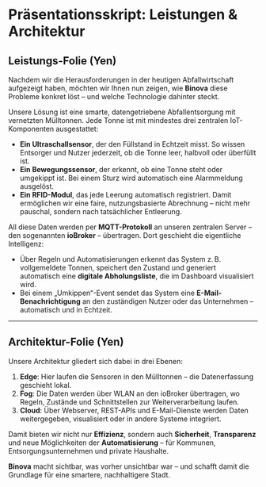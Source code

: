 
# Präsentationsskript: Leistungen & Architektur

## Leistungs-Folie (Yen)

Nachdem wir die Herausforderungen in der heutigen Abfallwirtschaft aufgezeigt haben, möchten wir Ihnen nun zeigen, wie **Binova** diese Probleme konkret löst – und welche Technologie dahinter steckt.

Unsere Lösung ist eine smarte, datengetriebene Abfallentsorgung mit vernetzten Mülltonnen. Jede Tonne ist mit mindestes drei zentralen IoT-Komponenten ausgestattet:

- **Ein Ultraschallsensor**, der den Füllstand in Echtzeit misst. So wissen Entsorger und Nutzer jederzeit, ob die Tonne leer, halbvoll oder überfüllt ist.
- **Ein Bewegungssensor**, der erkennt, ob eine Tonne steht oder umgekippt ist. Bei einem Sturz wird automatisch eine Alarmmeldung ausgelöst.
- **Ein RFID-Modul**, das jede Leerung automatisch registriert. Damit ermöglichen wir eine faire, nutzungsbasierte Abrechnung – nicht mehr pauschal, sondern nach tatsächlicher Entleerung.

All diese Daten werden per **MQTT-Protokoll** an unseren zentralen Server – den sogenannten **ioBroker** – übertragen. Dort geschieht die eigentliche Intelligenz:

- Über Regeln und Automatisierungen erkennt das System z. B. vollgemeldete Tonnen, speichert den Zustand und generiert automatisch eine **digitale Abholungsliste**, die im Dashboard visualisiert wird.
- Bei einem „Umkippen“-Event sendet das System eine **E-Mail-Benachrichtigung** an den zuständigen Nutzer oder das Unternehmen – automatisch und in Echtzeit.

---

## Architektur-Folie (Yen)

Unsere Architektur gliedert sich dabei in drei Ebenen:

1. **Edge**: Hier laufen die Sensoren in den Mülltonnen – die Datenerfassung geschieht lokal.
2. **Fog**: Die Daten werden über WLAN an den ioBroker übertragen, wo Regeln, Zustände und Schnittstellen zur Weiterverarbeitung laufen.
3. **Cloud**: Über Webserver, REST-APIs und E-Mail-Dienste werden Daten weitergegeben, visualisiert oder in andere Systeme integriert.

Damit bieten wir nicht nur **Effizienz**, sondern auch **Sicherheit**, **Transparenz** und neue Möglichkeiten der **Automatisierung** – für Kommunen, Entsorgungsunternehmen und private Haushalte.

**Binova** macht sichtbar, was vorher unsichtbar war – und schafft damit die Grundlage für eine smartere, nachhaltigere Stadt.
